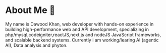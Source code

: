 # About Me 👋

My name is Dawood Khan, web developer with hands-on experience in building high-performance web and API development, specializing in php/mysql,codeigniter,reactJS,next.js and nodeJS JavaScript frameworks, and scalable backend systems.
Currently i am working/learing AI (agentic AI), Data analysis and phyton.
